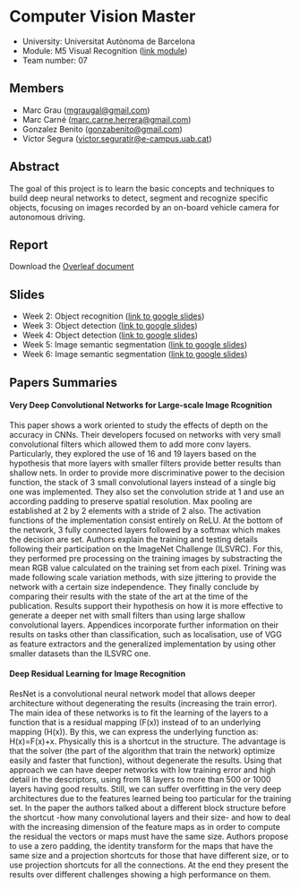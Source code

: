 # Computer Vision Master
- University: Universitat Autònoma de Barcelona
- Module: M5 Visual Recognition ([link module](http://pagines.uab.cat/mcv/content/m5-visual-recognition))
- Team number: 07

## Members
- Marc Grau (mgraugal@gmail.com)
- Marc Carné (marc.carne.herrera@gmail.com)
- Gonzalez Benito (gonzabenito@gmail.com)
- Víctor Segura (victor.seguratir@e-campus.uab.cat)

## Abstract
The goal of this project is to learn the basic concepts and techniques to build deep neural networks to detect, segment and recognize specific objects, focusing on images recorded by an on-board vehicle camera for autonomous driving.

## Report
Download the [Overleaf document](https://www.overleaf.com/read/qrjbtzwtjhmx)

## Slides
- Week 2: Object recognition ([link to google slides](https://docs.google.com/presentation/d/1vxO2lUGGYYm7yVjZjYvC0wNX4iJOQ6GoatuUw1deRxo/edit?usp=sharing))
- Week 3: Object detection ([link to google slides](https://docs.google.com/presentation/d/13U6bP7de293dzYGg2hDxrb1G0avuuknWLXXqld0XJSc/edit?usp=sharing))
- Week 4: Object detection ([link to google slides](https://docs.google.com/presentation/d/1b2lfVdsAQIWvKVn91t1U2P0ArWU6lN7sQeEBwFc4i4I/edit?usp=sharing))
- Week 5: Image semantic segmentation ([link to google slides](https://docs.google.com/presentation/d/1n6GLVJBKHYrHsap9NxRhFaoHRneM-YElXpyJ6k2GUUk/edit?usp=sharing))
- Week 6: Image semantic segmentation ([link to google slides](https://docs.google.com/presentation/d/1uuh2UWdc-UNsiDahuFWqYH3zyfSxUSrR9g7xiE7CoGM/edit?usp=sharing))

## Papers Summaries
#### Very Deep Convolutional Networks for Large-scale Image Rcognition
This paper shows a work oriented to study the effects of depth on the accuracy in CNNs. Their developers focused on networks with very small convolutional filters which allowed them to add more conv layers. Particularly, they explored the use of 16 and 19 layers based on the hypothesis that more layers with smaller filters provide better results than shallow nets.
In order to provide more discriminative power to the decision function, the stack of 3 small convolutional layers instead of a single big one was implemented. They also set the convolution stride at 1 and use an according padding to preserve spatial resolution. Max pooling are established at 2 by 2 elements with a stride of 2 also. The activation functions of the implementation consist entirely on ReLU. At the bottom of the network, 3 fully connected layers followed by a softmax which makes the decision are set.
Authors explain the training and testing details following their participation on the ImageNet Challenge (ILSVRC). For this, they performed pre processing on the training images by substracting the mean RGB value calculated on the training set from each pixel.
Trining was made following scale variation methods, with size jittering to provide the network with a certain size independence.
They finally conclude by comparing their results with the state of the art at the time of the publication. Results support their hypothesis on how it is more effective to generate a deeper net with small filters than using large shallow convolutional layers. Appendices incorporate further information on their results on tasks other than classification, such as localisation, use of VGG as feature extractors and the generalized implementation by using other smaller datasets than the ILSVRC one.

#### Deep Residual Learning for Image Recognition
ResNet is a convolutional neural network model that allows deeper architecture without degenerating the results (increasing the train error). The main idea of these networks is to fit the learning of the layers to a function that is a residual mapping (F(x)) instead of to an underlying mapping (H(x)). By this, we can express the underlying function as: H(x)=F(x)+x. Physically this is a shortcut in the structure. The advantage is that the solver (the part of the algorithm that train the network) optimize easily and faster that function), without degenerate the results. Using that approach we can have deeper networks with low training error and high detail in the descriptors, using from 18 layers to more than 500 or 1000 layers having good results. Still, we can suffer overfitting in the very deep architectures due to the features learned being too particular for the training set. 
In the paper the authors talked about a different block structure before the shortcut -how many convolutional layers and their size- and how to deal with the increasing dimension of the feature maps as in order to compute the residual the vectors or maps must have the same size. Authors propose to use a zero padding, the identity transform for the maps that have the same size and a projection shortcuts for those that have different size, or to use projection shortcuts for all the connections. At the end they present the results over different challenges showing a high performance on them.
